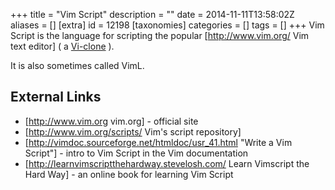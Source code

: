 +++
title = "Vim Script"
description = ""
date = 2014-11-11T13:58:02Z
aliases = []
[extra]
id = 12198
[taxonomies]
categories = []
tags = []
+++
Vim Script is the language for scripting the popular [http://www.vim.org/ Vim text editor] ( a [Vi-clone](https://rosettacode.org/wiki/Vi) ).

It is also sometimes called VimL.

## External Links
* [http://www.vim.org vim.org] - official site
* [http://www.vim.org/scripts/ Vim's script repository]
* [http://vimdoc.sourceforge.net/htmldoc/usr_41.html "Write a Vim Script"] - intro to Vim Script in the Vim documentation
* [http://learnvimscriptthehardway.stevelosh.com/ Learn Vimscript the Hard Way] - an online book for learning Vim Script
